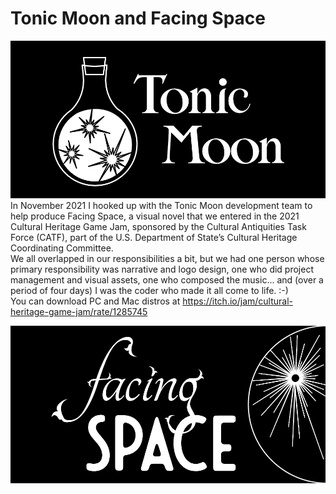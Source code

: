 # Tonic Moon and Facing Space
![image](images/tonicmoon_logo_onblack.png)
In November 2021 I hooked up with the Tonic Moon development team to help produce Facing Space, a visual novel that we entered in the 2021 Cultural Heritage Game Jam, sponsored by the Cultural Antiquities Task Force (CATF), part of the U.S. Department of State’s Cultural Heritage Coordinating Committee.  
We all overlapped in our responsibilities a bit, but we had one person whose primary responsibility was narrative and logo design, one who did project management and visual assets, one who composed the music... and (over a period of four days) I was the coder who made it all come to life. :-)  
You can download PC and Mac distros at https://itch.io/jam/cultural-heritage-game-jam/rate/1285745

![image](images/facingspacelogo_v8_whiteonblack.png)
